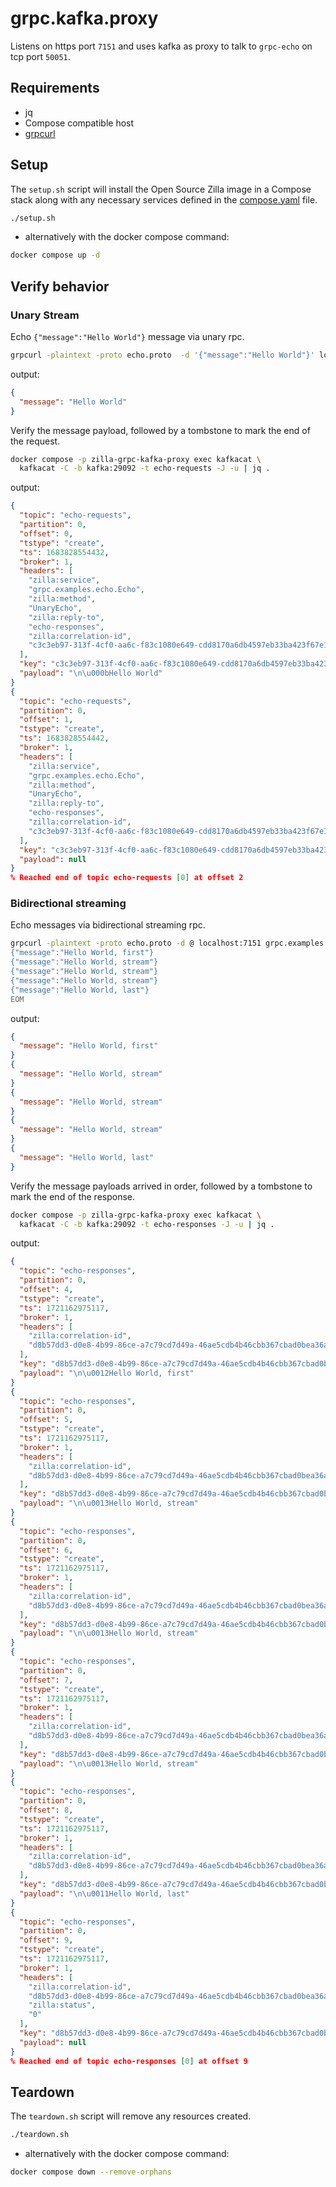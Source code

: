 # grpc.kafka.proxy

Listens on https port `7151` and uses kafka as proxy to talk to `grpc-echo` on tcp port `50051`.

## Requirements

- jq
- Compose compatible host
- [grpcurl](https://github.com/fullstorydev/grpcurl)

## Setup

The `setup.sh` script will install the Open Source Zilla image in a Compose stack along with any necessary services defined in the [compose.yaml](compose.yaml) file.

```bash
./setup.sh
```

- alternatively with the docker compose command:

```bash
docker compose up -d
```

## Verify behavior

### Unary Stream

Echo `{"message":"Hello World"}` message via unary rpc.

```bash
grpcurl -plaintext -proto echo.proto  -d '{"message":"Hello World"}' localhost:7151 grpc.examples.echo.Echo.UnaryEcho
```

output:

```json
{
  "message": "Hello World"
}
```

Verify the message payload, followed by a tombstone to mark the end of the request.

```bash
docker compose -p zilla-grpc-kafka-proxy exec kafkacat \
  kafkacat -C -b kafka:29092 -t echo-requests -J -u | jq .
```

output:

```json
{
  "topic": "echo-requests",
  "partition": 0,
  "offset": 0,
  "tstype": "create",
  "ts": 1683828554432,
  "broker": 1,
  "headers": [
    "zilla:service",
    "grpc.examples.echo.Echo",
    "zilla:method",
    "UnaryEcho",
    "zilla:reply-to",
    "echo-responses",
    "zilla:correlation-id",
    "c3c3eb97-313f-4cf0-aa6c-f83c1080e649-cdd8170a6db4597eb33ba423f67e19e2"
  ],
  "key": "c3c3eb97-313f-4cf0-aa6c-f83c1080e649-cdd8170a6db4597eb33ba423f67e19e2",
  "payload": "\n\u000bHello World"
}
{
  "topic": "echo-requests",
  "partition": 0,
  "offset": 1,
  "tstype": "create",
  "ts": 1683828554442,
  "broker": 1,
  "headers": [
    "zilla:service",
    "grpc.examples.echo.Echo",
    "zilla:method",
    "UnaryEcho",
    "zilla:reply-to",
    "echo-responses",
    "zilla:correlation-id",
    "c3c3eb97-313f-4cf0-aa6c-f83c1080e649-cdd8170a6db4597eb33ba423f67e19e2"
  ],
  "key": "c3c3eb97-313f-4cf0-aa6c-f83c1080e649-cdd8170a6db4597eb33ba423f67e19e2",
  "payload": null
}
% Reached end of topic echo-requests [0] at offset 2
```

### Bidirectional streaming

Echo messages via bidirectional streaming rpc.

```bash
grpcurl -plaintext -proto echo.proto -d @ localhost:7151 grpc.examples.echo.Echo.BidirectionalStreamingEcho <<EOM
{"message":"Hello World, first"}
{"message":"Hello World, stream"}
{"message":"Hello World, stream"}
{"message":"Hello World, stream"}
{"message":"Hello World, last"}
EOM
```

output:

```json
{
  "message": "Hello World, first"
}
{
  "message": "Hello World, stream"
}
{
  "message": "Hello World, stream"
}
{
  "message": "Hello World, stream"
}
{
  "message": "Hello World, last"
}
```

Verify the message payloads arrived in order, followed by a tombstone to mark the end of the response.

```bash
docker compose -p zilla-grpc-kafka-proxy exec kafkacat \
  kafkacat -C -b kafka:29092 -t echo-responses -J -u | jq .
```

output:

```json
{
  "topic": "echo-responses",
  "partition": 0,
  "offset": 4,
  "tstype": "create",
  "ts": 1721162975117,
  "broker": 1,
  "headers": [
    "zilla:correlation-id",
    "d8b57dd3-d0e8-4b99-86ce-a7c79cd7d49a-46ae5cdb4b46cbb367cbad0bea36a56f"
  ],
  "key": "d8b57dd3-d0e8-4b99-86ce-a7c79cd7d49a-46ae5cdb4b46cbb367cbad0bea36a56f",
  "payload": "\n\u0012Hello World, first"
}
{
  "topic": "echo-responses",
  "partition": 0,
  "offset": 5,
  "tstype": "create",
  "ts": 1721162975117,
  "broker": 1,
  "headers": [
    "zilla:correlation-id",
    "d8b57dd3-d0e8-4b99-86ce-a7c79cd7d49a-46ae5cdb4b46cbb367cbad0bea36a56f"
  ],
  "key": "d8b57dd3-d0e8-4b99-86ce-a7c79cd7d49a-46ae5cdb4b46cbb367cbad0bea36a56f",
  "payload": "\n\u0013Hello World, stream"
}
{
  "topic": "echo-responses",
  "partition": 0,
  "offset": 6,
  "tstype": "create",
  "ts": 1721162975117,
  "broker": 1,
  "headers": [
    "zilla:correlation-id",
    "d8b57dd3-d0e8-4b99-86ce-a7c79cd7d49a-46ae5cdb4b46cbb367cbad0bea36a56f"
  ],
  "key": "d8b57dd3-d0e8-4b99-86ce-a7c79cd7d49a-46ae5cdb4b46cbb367cbad0bea36a56f",
  "payload": "\n\u0013Hello World, stream"
}
{
  "topic": "echo-responses",
  "partition": 0,
  "offset": 7,
  "tstype": "create",
  "ts": 1721162975117,
  "broker": 1,
  "headers": [
    "zilla:correlation-id",
    "d8b57dd3-d0e8-4b99-86ce-a7c79cd7d49a-46ae5cdb4b46cbb367cbad0bea36a56f"
  ],
  "key": "d8b57dd3-d0e8-4b99-86ce-a7c79cd7d49a-46ae5cdb4b46cbb367cbad0bea36a56f",
  "payload": "\n\u0013Hello World, stream"
}
{
  "topic": "echo-responses",
  "partition": 0,
  "offset": 8,
  "tstype": "create",
  "ts": 1721162975117,
  "broker": 1,
  "headers": [
    "zilla:correlation-id",
    "d8b57dd3-d0e8-4b99-86ce-a7c79cd7d49a-46ae5cdb4b46cbb367cbad0bea36a56f"
  ],
  "key": "d8b57dd3-d0e8-4b99-86ce-a7c79cd7d49a-46ae5cdb4b46cbb367cbad0bea36a56f",
  "payload": "\n\u0011Hello World, last"
}
{
  "topic": "echo-responses",
  "partition": 0,
  "offset": 9,
  "tstype": "create",
  "ts": 1721162975117,
  "broker": 1,
  "headers": [
    "zilla:correlation-id",
    "d8b57dd3-d0e8-4b99-86ce-a7c79cd7d49a-46ae5cdb4b46cbb367cbad0bea36a56f",
    "zilla:status",
    "0"
  ],
  "key": "d8b57dd3-d0e8-4b99-86ce-a7c79cd7d49a-46ae5cdb4b46cbb367cbad0bea36a56f",
  "payload": null
}
% Reached end of topic echo-responses [0] at offset 9
```

## Teardown

The `teardown.sh` script will remove any resources created.

```bash
./teardown.sh
```

- alternatively with the docker compose command:

```bash
docker compose down --remove-orphans
```
